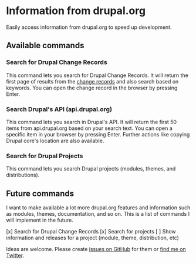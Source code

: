 # Information from drupal.org

Easily access information from drupal.org to speed up development.

## Available commands

### Search for Drupal Change Records

This command lets you search for Drupal Change Records. It will return the first page of results from the [change records](https://www.drupal.org/list-changes/drupal) and also search based on keywords. You can open the change record in the browser by pressing Enter.

### Search Drupal's API (api.drupal.org)

This command lets you search in Drupal's API. It will return the first 50 items from api.drupal.org based on your search text. You can open a specific item in your browser by pressing Enter. Further actions like copying Drupal core's location are also available.

### Search for Drupal Projects

This command lets you search Drupal projects (modules, themes, and distributions).

## Future commands

I want to make available a lot more drupal.org features and information such as modules, themes, documentation, and so on. This is a list of commands I will implement in the future.

[x] Search for Drupal Change Records
[x] Search for projects
[ ] Show information and releases for a project (module, theme, distribution, etc)

Ideas are welcome. Please create [issues on GitHub](https://github.com/hussainweb/raycast-drupal-org/issues) for them or [find me on Twitter](https://twitter.com/hussainweb).
